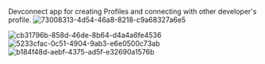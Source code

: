 Devconnect app for creating Profiles and connecting with other developer's profile.
![73008313-4d54-46a8-8218-c9a68327a6e5](https://user-images.githubusercontent.com/46092815/160403640-1078a79e-a891-4d3b-bdbf-8e024d49af55.jpg)

![cb31796b-858d-46de-8b64-d4a4a6fe4536](https://user-images.githubusercontent.com/46092815/160404370-6d51a846-b304-4acc-95a9-19da06b6f3c2.jpg)
![5233cfac-0c51-4904-9ab3-e6e0500c73ab](https://user-images.githubusercontent.com/46092815/160405391-3368ebca-3e35-4c9d-afac-3eff1977c34d.jpg)
![b184f48d-aebf-4375-ad5f-e32690a1576b](https://user-images.githubusercontent.com/46092815/160405488-0c5a2321-29a8-4a08-b8d3-587d06b709d9.jpg)
